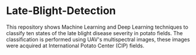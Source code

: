 # Late-Blight-Detection
This repository shows  Machine Learning and Deep Learning techniques to classify ten states of the late blight disease severity in potato fields.  The classification is performed using UAV's multispectral images, these images were acquired at International Potato Center (CIP) fields.
